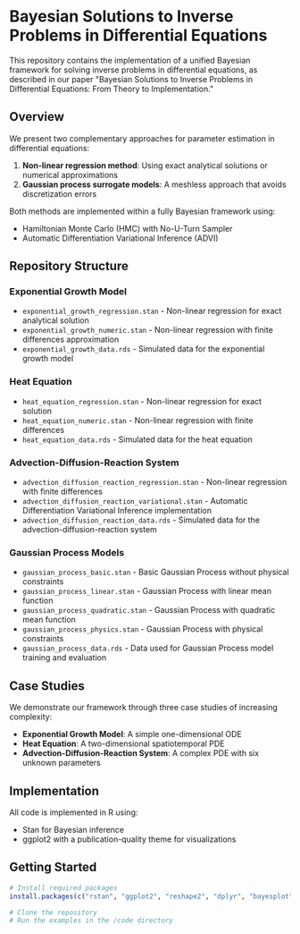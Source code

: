 # Bayesian Solutions to Inverse Problems in Differential Equations

This repository contains the implementation of a unified Bayesian framework for solving inverse problems in differential equations, as described in our paper "Bayesian Solutions to Inverse Problems in Differential Equations: From Theory to Implementation."

## Overview

We present two complementary approaches for parameter estimation in differential equations:

1. **Non-linear regression method**: Using exact analytical solutions or numerical approximations
2. **Gaussian process surrogate models**: A meshless approach that avoids discretization errors

Both methods are implemented within a fully Bayesian framework using:
- Hamiltonian Monte Carlo (HMC) with No-U-Turn Sampler
- Automatic Differentiation Variational Inference (ADVI)

## Repository Structure

### Exponential Growth Model
- `exponential_growth_regression.stan` - Non-linear regression for exact analytical solution
- `exponential_growth_numeric.stan` - Non-linear regression with finite differences approximation
- `exponential_growth_data.rds` - Simulated data for the exponential growth model

### Heat Equation
- `heat_equation_regression.stan` - Non-linear regression for exact solution
- `heat_equation_numeric.stan` - Non-linear regression with finite differences
- `heat_equation_data.rds` - Simulated data for the heat equation

### Advection-Diffusion-Reaction System
- `advection_diffusion_reaction_regression.stan` - Non-linear regression with finite differences
- `advection_diffusion_reaction_variational.stan` - Automatic Differentiation Variational Inference implementation
- `advection_diffusion_reaction_data.rds` - Simulated data for the advection-diffusion-reaction system

### Gaussian Process Models
- `gaussian_process_basic.stan` - Basic Gaussian Process without physical constraints
- `gaussian_process_linear.stan` - Gaussian Process with linear mean function
- `gaussian_process_quadratic.stan` - Gaussian Process with quadratic mean function
- `gaussian_process_physics.stan` - Gaussian Process with physical constraints
- `gaussian_process_data.rds` - Data used for Gaussian Process model training and evaluation

## Case Studies

We demonstrate our framework through three case studies of increasing complexity:

- **Exponential Growth Model**: A simple one-dimensional ODE
- **Heat Equation**: A two-dimensional spatiotemporal PDE
- **Advection-Diffusion-Reaction System**: A complex PDE with six unknown parameters

## Implementation

All code is implemented in R using:
- Stan for Bayesian inference
- ggplot2 with a publication-quality theme for visualizations

## Getting Started

```r
# Install required packages
install.packages(c("rstan", "ggplot2", "reshape2", "dplyr", "bayesplot", "patchwork"))

# Clone the repository
# Run the examples in the /code directory
